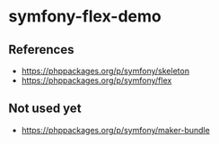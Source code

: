# symfony-flex-demo
## References
* https://phppackages.org/p/symfony/skeleton
* https://phppackages.org/p/symfony/flex
## Not used yet
* https://phppackages.org/p/symfony/maker-bundle
